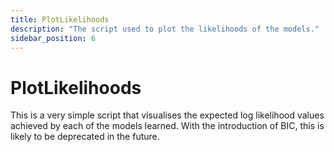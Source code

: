 ```yaml
---
title: PlotLikelihoods
description: "The script used to plot the likelihoods of the models."
sidebar_position: 6
---
```


# PlotLikelihoods

This is a very simple script that visualises the expected log likelihood values
achieved by each of the models learned. With the introduction of BIC, this is
likely to be deprecated in the future.
